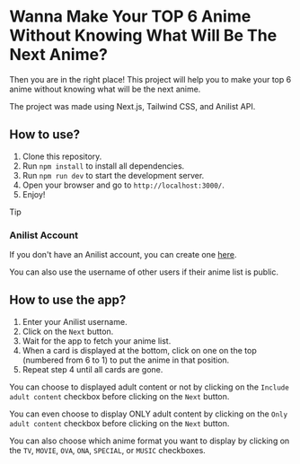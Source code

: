 # Wanna Make Your TOP 6 Anime Without Knowing What Will Be The Next Anime?
Then you are in the right place! This project will help you to make your top 6 anime without knowing what will be the next anime.

The project was made using Next.js, Tailwind CSS, and Anilist API.

## How to use?
1. Clone this repository.
2. Run `npm install` to install all dependencies.
3. Run `npm run dev` to start the development server.
4. Open your browser and go to `http://localhost:3000/`.
5. Enjoy!

>[!TIP]
> ### Anilist Account
> If you don't have an Anilist account, you can create one [here](https://anilist.co/signup).
>
> You can also use the username of other users if their anime list is public.

## How to use the app?
1. Enter your Anilist username.
2. Click on the `Next` button.
3. Wait for the app to fetch your anime list.
4. When a card is displayed at the bottom, click on one on the top (numbered from 6 to 1) to put the anime in that position.
5. Repeat step 4 until all cards are gone.

You can choose to displayed adult content or not by clicking on the `Include adult content` checkbox before clicking on the `Next` button.

You can even choose to display ONLY adult content by clicking on the `Only adult content` checkbox before clicking on the `Next` button.

You can also choose which anime format you want to display by clicking on the `TV`, `MOVIE`, `OVA`, `ONA`, `SPECIAL`, or `MUSIC` checkboxes.